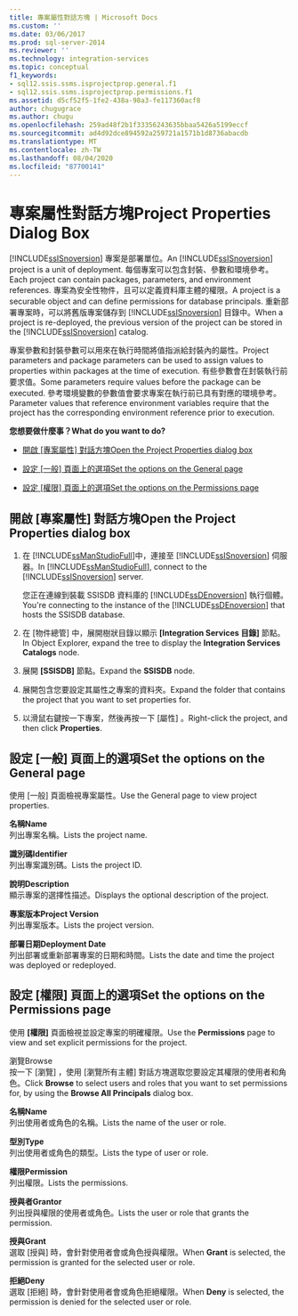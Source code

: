 ```yaml
---
title: 專案屬性對話方塊 | Microsoft Docs
ms.custom: ''
ms.date: 03/06/2017
ms.prod: sql-server-2014
ms.reviewer: ''
ms.technology: integration-services
ms.topic: conceptual
f1_keywords:
- sql12.ssis.ssms.isprojectprop.general.f1
- sql12.ssis.ssms.isprojectprop.permissions.f1
ms.assetid: d5cf52f5-1fe2-438a-98a3-fe117360acf8
author: chugugrace
ms.author: chugu
ms.openlocfilehash: 259ad48f2b1f33356243635bbaa5426a5199eccf
ms.sourcegitcommit: ad4d92dce894592a259721a1571b1d8736abacdb
ms.translationtype: MT
ms.contentlocale: zh-TW
ms.lasthandoff: 08/04/2020
ms.locfileid: "87700141"
---
```

# <a name="project-properties-dialog-box"></a><span data-ttu-id="ea9b9-102">專案屬性對話方塊</span><span class="sxs-lookup"><span data-stu-id="ea9b9-102">Project Properties Dialog Box</span></span>
  <span data-ttu-id="ea9b9-103">[!INCLUDE[ssISnoversion](../../includes/ssisnoversion-md.md)] 專案是部署單位。</span><span class="sxs-lookup"><span data-stu-id="ea9b9-103">An [!INCLUDE[ssISnoversion](../../includes/ssisnoversion-md.md)] project is a unit of deployment.</span></span> <span data-ttu-id="ea9b9-104">每個專案可以包含封裝、參數和環境參考。</span><span class="sxs-lookup"><span data-stu-id="ea9b9-104">Each project can contain packages, parameters, and environment references.</span></span> <span data-ttu-id="ea9b9-105">專案為安全性物件，且可以定義資料庫主體的權限。</span><span class="sxs-lookup"><span data-stu-id="ea9b9-105">A project is a securable object and can define permissions for database principals.</span></span> <span data-ttu-id="ea9b9-106">重新部署專案時，可以將舊版專案儲存到 [!INCLUDE[ssISnoversion](../../includes/ssisnoversion-md.md)] 目錄中。</span><span class="sxs-lookup"><span data-stu-id="ea9b9-106">When a project is re-deployed, the previous version of the project can be stored in the [!INCLUDE[ssISnoversion](../../includes/ssisnoversion-md.md)] catalog.</span></span>  
  
 <span data-ttu-id="ea9b9-107">專案參數和封裝參數可以用來在執行時間將值指派給封裝內的屬性。</span><span class="sxs-lookup"><span data-stu-id="ea9b9-107">Project parameters and package parameters can be used to assign values to properties within packages at the time of execution.</span></span> <span data-ttu-id="ea9b9-108">有些參數會在封裝執行前要求值。</span><span class="sxs-lookup"><span data-stu-id="ea9b9-108">Some parameters require values before the package can be executed.</span></span> <span data-ttu-id="ea9b9-109">參考環境變數的參數值會要求專案在執行前已具有對應的環境參考。</span><span class="sxs-lookup"><span data-stu-id="ea9b9-109">Parameter values that reference environment variables require that the project has the corresponding environment reference prior to execution.</span></span>  
  
 <span data-ttu-id="ea9b9-110">**您想要做什麼事？**</span><span class="sxs-lookup"><span data-stu-id="ea9b9-110">**What do you want to do?**</span></span>  
  
-   <span data-ttu-id="ea9b9-111">[開啟 [專案屬性] 對話方塊](#open_dialog)</span><span class="sxs-lookup"><span data-stu-id="ea9b9-111">[Open the Project Properties dialog box](#open_dialog)</span></span>  
  
-   <span data-ttu-id="ea9b9-112">[設定 [一般] 頁面上的選項](#general)</span><span class="sxs-lookup"><span data-stu-id="ea9b9-112">[Set the options on the General page](#general)</span></span>  
  
-   <span data-ttu-id="ea9b9-113">[設定 [權限] 頁面上的選項](#permissions)</span><span class="sxs-lookup"><span data-stu-id="ea9b9-113">[Set the options on the Permissions page](#permissions)</span></span>  
  
##  <a name="open-the-project-properties-dialog-box"></a><a name="open_dialog"></a> <span data-ttu-id="ea9b9-114">開啟 [專案屬性] 對話方塊</span><span class="sxs-lookup"><span data-stu-id="ea9b9-114">Open the Project Properties dialog box</span></span>  
  
1.  <span data-ttu-id="ea9b9-115">在 [!INCLUDE[ssManStudioFull](../../includes/ssmanstudiofull-md.md)]中，連接至 [!INCLUDE[ssISnoversion](../../includes/ssisnoversion-md.md)] 伺服器。</span><span class="sxs-lookup"><span data-stu-id="ea9b9-115">In [!INCLUDE[ssManStudioFull](../../includes/ssmanstudiofull-md.md)], connect to the [!INCLUDE[ssISnoversion](../../includes/ssisnoversion-md.md)] server.</span></span>  
  
     <span data-ttu-id="ea9b9-116">您正在連線到裝載 SSISDB 資料庫的 [!INCLUDE[ssDEnoversion](../../includes/ssdenoversion-md.md)] 執行個體。</span><span class="sxs-lookup"><span data-stu-id="ea9b9-116">You're connecting to the instance of the [!INCLUDE[ssDEnoversion](../../includes/ssdenoversion-md.md)] that hosts the SSISDB database.</span></span>  
  
2.  <span data-ttu-id="ea9b9-117">在 [物件總管] 中，展開樹狀目錄以顯示 **[Integration Services 目錄]** 節點。</span><span class="sxs-lookup"><span data-stu-id="ea9b9-117">In Object Explorer, expand the tree to display the **Integration Services Catalogs** node.</span></span>  
  
3.  <span data-ttu-id="ea9b9-118">展開 **[SSISDB]** 節點。</span><span class="sxs-lookup"><span data-stu-id="ea9b9-118">Expand the **SSISDB** node.</span></span>  
  
4.  <span data-ttu-id="ea9b9-119">展開包含您要設定其屬性之專案的資料夾。</span><span class="sxs-lookup"><span data-stu-id="ea9b9-119">Expand the folder that contains the project that you want to set properties for.</span></span>  
  
5.  <span data-ttu-id="ea9b9-120">以滑鼠右鍵按一下專案，然後再按一下 [屬性]  。</span><span class="sxs-lookup"><span data-stu-id="ea9b9-120">Right-click the project, and then click **Properties**.</span></span>  
  
##  <a name="set-the-options-on-the-general-page"></a><a name="general"></a> <span data-ttu-id="ea9b9-121">設定 [一般] 頁面上的選項</span><span class="sxs-lookup"><span data-stu-id="ea9b9-121">Set the options on the General page</span></span>  
 <span data-ttu-id="ea9b9-122">使用 [一般] 頁面檢視專案屬性。</span><span class="sxs-lookup"><span data-stu-id="ea9b9-122">Use the General page to view project properties.</span></span>  
  
 <span data-ttu-id="ea9b9-123">**名稱**</span><span class="sxs-lookup"><span data-stu-id="ea9b9-123">**Name**</span></span>  
 <span data-ttu-id="ea9b9-124">列出專案名稱。</span><span class="sxs-lookup"><span data-stu-id="ea9b9-124">Lists the project name.</span></span>  
  
 <span data-ttu-id="ea9b9-125">**識別碼**</span><span class="sxs-lookup"><span data-stu-id="ea9b9-125">**Identifier**</span></span>  
 <span data-ttu-id="ea9b9-126">列出專案識別碼。</span><span class="sxs-lookup"><span data-stu-id="ea9b9-126">Lists the project ID.</span></span>  
  
 <span data-ttu-id="ea9b9-127">**說明**</span><span class="sxs-lookup"><span data-stu-id="ea9b9-127">**Description**</span></span>  
 <span data-ttu-id="ea9b9-128">顯示專案的選擇性描述。</span><span class="sxs-lookup"><span data-stu-id="ea9b9-128">Displays the optional description of the project.</span></span>  
  
 <span data-ttu-id="ea9b9-129">**專案版本**</span><span class="sxs-lookup"><span data-stu-id="ea9b9-129">**Project Version**</span></span>  
 <span data-ttu-id="ea9b9-130">列出專案版本。</span><span class="sxs-lookup"><span data-stu-id="ea9b9-130">Lists the project version.</span></span>  
  
 <span data-ttu-id="ea9b9-131">**部署日期**</span><span class="sxs-lookup"><span data-stu-id="ea9b9-131">**Deployment Date**</span></span>  
 <span data-ttu-id="ea9b9-132">列出部署或重新部署專案的日期和時間。</span><span class="sxs-lookup"><span data-stu-id="ea9b9-132">Lists the date and time the project was deployed or redeployed.</span></span>  
  
##  <a name="set-the-options-on-the-permissions-page"></a><a name="permissions"></a> <span data-ttu-id="ea9b9-133">設定 [權限] 頁面上的選項</span><span class="sxs-lookup"><span data-stu-id="ea9b9-133">Set the options on the Permissions page</span></span>  
 <span data-ttu-id="ea9b9-134">使用 **[權限]** 頁面檢視並設定專案的明確權限。</span><span class="sxs-lookup"><span data-stu-id="ea9b9-134">Use the **Permissions** page to view and set explicit permissions for the project.</span></span>  
  
 <span data-ttu-id="ea9b9-135">瀏覽</span><span class="sxs-lookup"><span data-stu-id="ea9b9-135">Browse</span></span>  
 <span data-ttu-id="ea9b9-136">按一下 [瀏覽]  ，使用 [瀏覽所有主體]  對話方塊選取您要設定其權限的使用者和角色。</span><span class="sxs-lookup"><span data-stu-id="ea9b9-136">Click **Browse** to select users and roles that you want to set permissions for, by using the **Browse All Principals** dialog box.</span></span>  
  
 <span data-ttu-id="ea9b9-137">**名稱**</span><span class="sxs-lookup"><span data-stu-id="ea9b9-137">**Name**</span></span>  
 <span data-ttu-id="ea9b9-138">列出使用者或角色的名稱。</span><span class="sxs-lookup"><span data-stu-id="ea9b9-138">Lists the name of the user or role.</span></span>  
  
 <span data-ttu-id="ea9b9-139">**型別**</span><span class="sxs-lookup"><span data-stu-id="ea9b9-139">**Type**</span></span>  
 <span data-ttu-id="ea9b9-140">列出使用者或角色的類型。</span><span class="sxs-lookup"><span data-stu-id="ea9b9-140">Lists the type of user or role.</span></span>  
  
 <span data-ttu-id="ea9b9-141">**權限**</span><span class="sxs-lookup"><span data-stu-id="ea9b9-141">**Permission**</span></span>  
 <span data-ttu-id="ea9b9-142">列出權限。</span><span class="sxs-lookup"><span data-stu-id="ea9b9-142">Lists the permissions.</span></span>  
  
 <span data-ttu-id="ea9b9-143">**授與者**</span><span class="sxs-lookup"><span data-stu-id="ea9b9-143">**Grantor**</span></span>  
 <span data-ttu-id="ea9b9-144">列出授與權限的使用者或角色。</span><span class="sxs-lookup"><span data-stu-id="ea9b9-144">Lists the user or role that grants the permission.</span></span>  
  
 <span data-ttu-id="ea9b9-145">**授與**</span><span class="sxs-lookup"><span data-stu-id="ea9b9-145">**Grant**</span></span>  
 <span data-ttu-id="ea9b9-146">選取 [授與]  時，會針對使用者會或角色授與權限。</span><span class="sxs-lookup"><span data-stu-id="ea9b9-146">When **Grant** is selected, the permission is granted for the selected user or role.</span></span>  
  
 <span data-ttu-id="ea9b9-147">**拒絕**</span><span class="sxs-lookup"><span data-stu-id="ea9b9-147">**Deny**</span></span>  
 <span data-ttu-id="ea9b9-148">選取 [拒絕]  時，會針對使用者會或角色拒絕權限。</span><span class="sxs-lookup"><span data-stu-id="ea9b9-148">When **Deny** is selected, the permission is denied for the selected user or role.</span></span>  
  
  
